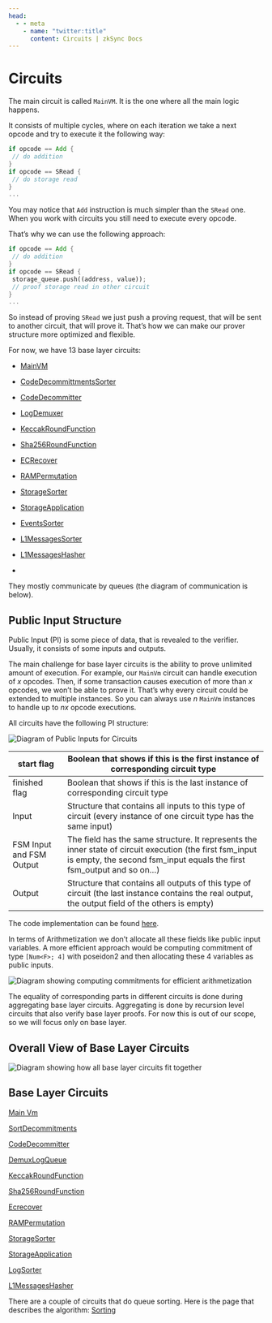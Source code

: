 ```yaml
---
head:
  - - meta
    - name: "twitter:title"
      content: Circuits | zkSync Docs
---
```


# Circuits

The main circuit is called `MainVM`. It is the one where all the main logic happens.

It consists of multiple cycles, where on each iteration we take a next opcode and try to execute it the following way:

```rust
if opcode == Add {
 // do addition
}
if opcode == SRead {
 // do storage read
}
...
```

You may notice that `Add` instruction is much simpler than the `SRead` one. When you work with circuits you still need
to execute every opcode.

That’s why we can use the following approach:

```rust
if opcode == Add {
 // do addition
}
if opcode == SRead {
 storage_queue.push((address, value));
 // proof storage read in other circuit
}
...
```

So instead of proving `SRead` we just push a proving request, that will be sent to another circuit, that will prove it.
That’s how we can make our prover structure more optimized and flexible.

For now, we have 13 base layer circuits:

- [MainVM](https://github.com/code-423n4/2023-10-zksync/blob/main/docs/Circuits%20Section/Circuits/Main%20Vm.md)
- [CodeDecommittmentsSorter](https://github.com/code-423n4/2023-10-zksync/blob/main/docs/Circuits%20Section/Circuits/SortDecommitments.md)
- [CodeDecommitter](https://github.com/code-423n4/2023-10-zksync/blob/main/docs/Circuits%20Section/Circuits/CodeDecommitter.md)
- [LogDemuxer](https://github.com/code-423n4/2023-10-zksync/blob/main/docs/Circuits%20Section/Circuits/DemuxLogQueue.md)
- [KeccakRoundFunction](https://github.com/code-423n4/2023-10-zksync/blob/main/docs/Circuits%20Section/Circuits/KeccakRoundFunction.md)
- [Sha256RoundFunction](https://github.com/code-423n4/2023-10-zksync/blob/main/docs/Circuits%20Section/Circuits/Sha256RoundFunction.md)
- [ECRecover](https://github.com/code-423n4/2023-10-zksync/blob/main/docs/Circuits%20Section/Circuits/Ecrecover.md)
- [RAMPermutation](https://github.com/code-423n4/2023-10-zksync/blob/main/docs/Circuits%20Section/Circuits/RAMPermutation.md)
- [StorageSorter](https://github.com/code-423n4/2023-10-zksync/blob/main/docs/Circuits%20Section/Circuits/StorageSorter.md)
- [StorageApplication](https://github.com/code-423n4/2023-10-zksync/blob/main/docs/Circuits%20Section/Circuits/StorageApplication.md)
- [EventsSorter](https://github.com/code-423n4/2023-10-zksync/blob/main/docs/Circuits%20Section/Circuits/LogSorter.md)
- [L1MessagesSorter](https://github.com/code-423n4/2023-10-zksync/blob/main/docs/Circuits%20Section/Circuits/LogSorter.md)
- [L1MessagesHasher](https://github.com/code-423n4/2023-10-zksync/blob/main/docs/Circuits%20Section/Circuits/L1MessagesHasher.md)

-

They mostly communicate by queues (the diagram of communication is below).

## Public Input Structure

Public Input (PI) is some piece of data, that is revealed to the verifier. Usually, it consists of some inputs and
outputs.

The main challenge for base layer circuits is the ability to prove unlimited amount of execution. For example, our
`MainVm` circuit can handle execution of $x$ opcodes. Then, if some transaction causes execution of more than $x$
opcodes, we won’t be able to prove it. That’s why every circuit could be extended to multiple instances. So you can
always use $n$ `MainVm` instances to handle up to $nx$ opcode executions.

All circuits have the following PI structure:

![Diagram of Public Inputs for Circuits](../../../assets/images/circuit-pi-diagram.png)

| start flag               | Boolean that shows if this is the first instance of corresponding circuit type                                                                                                   |
| ------------------------ | -------------------------------------------------------------------------------------------------------------------------------------------------------------------------------- |
| finished flag            | Boolean that shows if this is the last instance of corresponding circuit type                                                                                                    |
| Input                    | Structure that contains all inputs to this type of circuit (every instance of one circuit type has the same input)                                                               |
| FSM Input and FSM Output | The field has the same structure. It represents the inner state of circuit execution (the first fsm_input is empty, the second fsm_input equals the first fsm_output and so on…) |
| Output                   | Structure that contains all outputs of this type of circuit (the last instance contains the real output, the output field of the others is empty)                                |

The code implementation can be found
[here](https://github.com/matter-labs/era-zkevm_circuits/blob/main/src/fsm_input_output/mod.rs#L32).

In terms of Arithmetization we don’t allocate all these fields like public input variables. A more efficient approach
would be computing commitment of type `[Num<F>; 4]` with poseidon2 and then allocating these 4 variables as public
inputs.

![Diagram showing computing commitments for efficient arithmetization](../../../assets/images/circuit-commitments.png)

The equality of corresponding parts in different circuits is done during aggregating base layer circuits. Aggregating is
done by recursion level circuits that also verify base layer proofs. For now this is out of our scope, so we will focus
only on base layer.

## Overall View of Base Layer Circuits

![Diagram showing how all base layer circuits fit together](../../../assets/images/base-layer-circuit-diagram.png)

## Base Layer Circuits

[Main Vm](https://github.com/code-423n4/2023-10-zksync/blob/main/docs/Circuits%20Section/Circuits/Main%20Vm.md)

[SortDecommitments](https://github.com/code-423n4/2023-10-zksync/blob/main/docs/Circuits%20Section/Circuits/SortDecommitments.md)

[CodeDecommitter](https://github.com/code-423n4/2023-10-zksync/blob/main/docs/Circuits%20Section/Circuits/CodeDecommitter.md)

[DemuxLogQueue](https://github.com/code-423n4/2023-10-zksync/blob/main/docs/Circuits%20Section/Circuits/DemuxLogQueue.md)

[KeccakRoundFunction](https://github.com/code-423n4/2023-10-zksync/blob/main/docs/Circuits%20Section/Circuits/KeccakRoundFunction.md)

[Sha256RoundFunction](https://github.com/code-423n4/2023-10-zksync/blob/main/docs/Circuits%20Section/Circuits/Sha256RoundFunction.md)

[Ecrecover](https://github.com/code-423n4/2023-10-zksync/blob/main/docs/Circuits%20Section/Circuits/Ecrecover.md)

[RAMPermutation](https://github.com/code-423n4/2023-10-zksync/blob/main/docs/Circuits%20Section/Circuits/RAMPermutation.md)

[StorageSorter](https://github.com/code-423n4/2023-10-zksync/blob/main/docs/Circuits%20Section/Circuits/StorageSorter.md)

[StorageApplication](https://github.com/code-423n4/2023-10-zksync/blob/main/docs/Circuits%20Section/Circuits/StorageApplication.md)

[LogSorter](https://github.com/code-423n4/2023-10-zksync/blob/main/docs/Circuits%20Section/Circuits/LogSorter.md)

[L1MessagesHasher](https://github.com/code-423n4/2023-10-zksync/blob/main/docs/Circuits%20Section/Circuits/L1MessagesHasher.md)

There are a couple of circuits that do queue sorting. Here is the page that describes the algorithm:
[Sorting](https://github.com/code-423n4/2023-10-zksync/blob/main/docs/Circuits%20Section/Circuits/Sorting.md)
